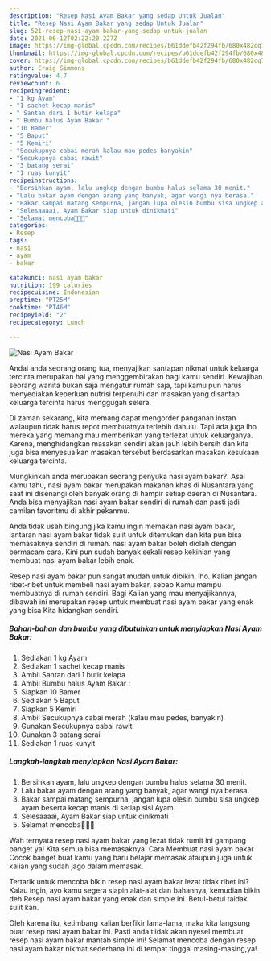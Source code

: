```yaml
---
description: "Resep Nasi Ayam Bakar yang sedap Untuk Jualan"
title: "Resep Nasi Ayam Bakar yang sedap Untuk Jualan"
slug: 521-resep-nasi-ayam-bakar-yang-sedap-untuk-jualan
date: 2021-06-12T02:22:20.227Z
image: https://img-global.cpcdn.com/recipes/b61ddefb42f294fb/680x482cq70/nasi-ayam-bakar-foto-resep-utama.jpg
thumbnail: https://img-global.cpcdn.com/recipes/b61ddefb42f294fb/680x482cq70/nasi-ayam-bakar-foto-resep-utama.jpg
cover: https://img-global.cpcdn.com/recipes/b61ddefb42f294fb/680x482cq70/nasi-ayam-bakar-foto-resep-utama.jpg
author: Craig Simmons
ratingvalue: 4.7
reviewcount: 6
recipeingredient:
- "1 kg Ayam"
- "1 sachet kecap manis"
- " Santan dari 1 butir kelapa"
- " Bumbu halus Ayam Bakar "
- "10 Bamer"
- "5 Baput"
- "5 Kemiri"
- "Secukupnya cabai merah kalau mau pedes banyakin"
- "Secukupnya cabai rawit"
- "3 batang serai"
- "1 ruas kunyit"
recipeinstructions:
- "Bersihkan ayam, lalu ungkep dengan bumbu halus selama 30 menit."
- "Lalu bakar ayam dengan arang yang banyak, agar wangi nya berasa."
- "Bakar sampai matang sempurna, jangan lupa olesin bumbu sisa ungkep ayam beserta kecap manis di setiap sisi Ayam."
- "Selesaaaai, Ayam Bakar siap untuk dinikmati"
- "Selamat mencoba💛💛💛"
categories:
- Resep
tags:
- nasi
- ayam
- bakar

katakunci: nasi ayam bakar 
nutrition: 199 calories
recipecuisine: Indonesian
preptime: "PT25M"
cooktime: "PT46M"
recipeyield: "2"
recipecategory: Lunch

---
```



![Nasi Ayam Bakar](https://img-global.cpcdn.com/recipes/b61ddefb42f294fb/680x482cq70/nasi-ayam-bakar-foto-resep-utama.jpg)

Andai anda seorang orang tua, menyajikan santapan nikmat untuk keluarga tercinta merupakan hal yang menggembirakan bagi kamu sendiri. Kewajiban seorang  wanita bukan saja mengatur rumah saja, tapi kamu pun harus menyediakan keperluan nutrisi terpenuhi dan masakan yang disantap keluarga tercinta harus menggugah selera.

Di zaman  sekarang, kita memang dapat mengorder panganan instan walaupun tidak harus repot membuatnya terlebih dahulu. Tapi ada juga lho mereka yang memang mau memberikan yang terlezat untuk keluarganya. Karena, menghidangkan masakan sendiri akan jauh lebih bersih dan kita juga bisa menyesuaikan masakan tersebut berdasarkan masakan kesukaan keluarga tercinta. 



Mungkinkah anda merupakan seorang penyuka nasi ayam bakar?. Asal kamu tahu, nasi ayam bakar merupakan makanan khas di Nusantara yang saat ini disenangi oleh banyak orang di hampir setiap daerah di Nusantara. Anda bisa menyajikan nasi ayam bakar sendiri di rumah dan pasti jadi camilan favoritmu di akhir pekanmu.

Anda tidak usah bingung jika kamu ingin memakan nasi ayam bakar, lantaran nasi ayam bakar tidak sulit untuk ditemukan dan kita pun bisa memasaknya sendiri di rumah. nasi ayam bakar boleh diolah dengan bermacam cara. Kini pun sudah banyak sekali resep kekinian yang membuat nasi ayam bakar lebih enak.

Resep nasi ayam bakar pun sangat mudah untuk dibikin, lho. Kalian jangan ribet-ribet untuk membeli nasi ayam bakar, sebab Kamu mampu membuatnya di rumah sendiri. Bagi Kalian yang mau menyajikannya, dibawah ini merupakan resep untuk membuat nasi ayam bakar yang enak yang bisa Kita hidangkan sendiri.

<!--inarticleads1-->

##### Bahan-bahan dan bumbu yang dibutuhkan untuk menyiapkan Nasi Ayam Bakar:

1. Sediakan 1 kg Ayam
1. Sediakan 1 sachet kecap manis
1. Ambil  Santan dari 1 butir kelapa
1. Ambil  Bumbu halus Ayam Bakar :
1. Siapkan 10 Bamer
1. Sediakan 5 Baput
1. Siapkan 5 Kemiri
1. Ambil Secukupnya cabai merah (kalau mau pedes, banyakin)
1. Gunakan Secukupnya cabai rawit
1. Gunakan 3 batang serai
1. Sediakan 1 ruas kunyit




<!--inarticleads2-->

##### Langkah-langkah menyiapkan Nasi Ayam Bakar:

1. Bersihkan ayam, lalu ungkep dengan bumbu halus selama 30 menit.
1. Lalu bakar ayam dengan arang yang banyak, agar wangi nya berasa.
1. Bakar sampai matang sempurna, jangan lupa olesin bumbu sisa ungkep ayam beserta kecap manis di setiap sisi Ayam.
1. Selesaaaai, Ayam Bakar siap untuk dinikmati
1. Selamat mencoba💛💛💛




Wah ternyata resep nasi ayam bakar yang lezat tidak rumit ini gampang banget ya! Kita semua bisa memasaknya. Cara Membuat nasi ayam bakar Cocok banget buat kamu yang baru belajar memasak ataupun juga untuk kalian yang sudah jago dalam memasak.

Tertarik untuk mencoba bikin resep nasi ayam bakar lezat tidak ribet ini? Kalau ingin, ayo kamu segera siapin alat-alat dan bahannya, kemudian bikin deh Resep nasi ayam bakar yang enak dan simple ini. Betul-betul taidak sulit kan. 

Oleh karena itu, ketimbang kalian berfikir lama-lama, maka kita langsung buat resep nasi ayam bakar ini. Pasti anda tiidak akan nyesel membuat resep nasi ayam bakar mantab simple ini! Selamat mencoba dengan resep nasi ayam bakar nikmat sederhana ini di tempat tinggal masing-masing,ya!.

